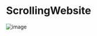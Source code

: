 # ScrollingWebsite
![image](https://github.com/gasper94/ScrollingWebsite/assets/18272791/1ccf5767-62d5-44d0-9028-509341d2a5c4)
